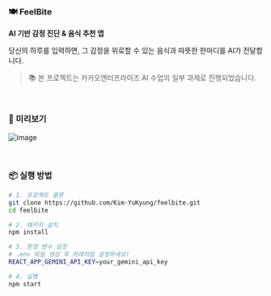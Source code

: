 ### 🍽️ FeelBite 

**AI 기반 감정 진단 & 음식 추천 앱**  

당신의 하루를 입력하면, 그 감정을 위로할 수 있는 음식과 따뜻한 한마디를 AI가 전달합니다.

> 📚 본 프로젝트는 카카오엔터프라이즈 AI 수업의 일부 과제로 진행되었습니다.

<br>

### 🌈 미리보기

![image](https://github.com/user-attachments/assets/53f72b86-3e88-42e0-aadc-4df01e5c1318)

<br>

### 📦 실행 방법

```bash
# 1. 프로젝트 클론
git clone https://github.com/Kim-YuKyung/feelbite.git
cd feelbite

# 2. 패키지 설치
npm install

# 3. 환경 변수 설정
# .env 파일 생성 후 아래처럼 설정하세요!
REACT_APP_GEMINI_API_KEY=your_gemini_api_key

# 4. 실행
npm start
